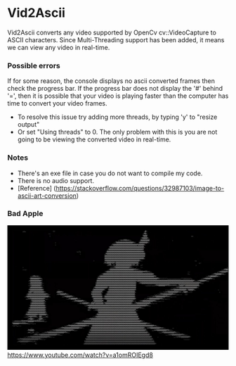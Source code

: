 # Vid2Ascii

Vid2Ascii converts any video supported by OpenCv cv::VideoCapture to ASCII characters. Since Multi-Threading support has been added, it means we can view any video in real-time.

### Possible errors
If for some reason, the console displays no ascii converted frames then check the progress bar. If the progress bar does not display the '#' behind '=', then it is possible that your video is playing faster than the computer has time to convert your video frames. 
  - To resolve this issue try adding more threads, by typing 'y' to "resize output"
  - Or set "Using threads" to 0. The only problem with this is you are not going to be viewing the converted video in real-time.

### Notes
- There's an exe file in case you do not want to compile my code.
- There is no audio support.
- [Reference] (https://stackoverflow.com/questions/32987103/image-to-ascii-art-conversion)

### Bad Apple
![image](demo.png)
https://www.youtube.com/watch?v=a1omROIEgd8
